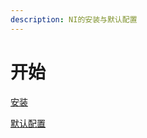 ```yaml
---
description: NI的安装与默认配置
---
```


# 开始

[安装](kai-shi/an-zhuang.md)

[默认配置](kai-shi/mo-ren-pei-zhi.md)